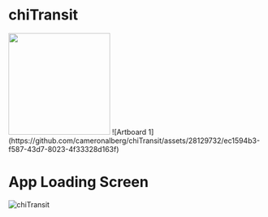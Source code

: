# chiTransit
<img src="https://github.com/cameronalberg/chiTransit/assets/28129732/07a6c04b-6a1b-4c2d-858e-befe441419eb" width="200" />
![Artboard 1](https://github.com/cameronalberg/chiTransit/assets/28129732/ec1594b3-f587-43d7-8023-4f33328d163f)

# App Loading Screen

![chiTransit](https://github.com/cameronalberg/chiTransit/assets/28129732/9a17aa46-0d6f-4b61-9d90-094977290cb4)
